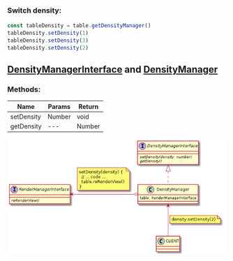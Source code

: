 ### Switch density:
```javascript
const tableDensity = table.getDensityManager()
tableDensity.setDensity(1)
tableDensity.setDensity(3)
tableDensity.setDensity(2)
```

## [DensityManagerInterface](DensityManagerInterface.js) and [DensityManager](DensityManager.js)

### Methods:

| Name | Params | Return |
| --- | --- | --- |
| setDensity | Number | void |
| getDensity | --- | Number |

![UML](./DensityManager.png)

